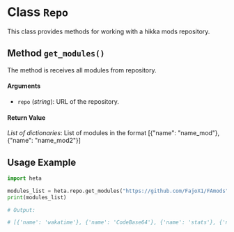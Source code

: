 # **Class `Repo`**

This class provides methods for working with a hikka mods repository.

## **Method `get_modules()`**
The method is receives all modules from repository.

#### **Arguments**
- `repo` (*string*): URL of the repository.

#### **Return Value**
*List of dictionaries*: List of modules in the format [{"name": "name_mod"}, {"name": "name_mod2"}]

## **Usage Example**
```python
import heta

modules_list = heta.repo.get_modules("https://github.com/FajoX1/FAmods")
print(modules_list)

# Output:

# [{'name': 'wakatime'}, {'name': 'CodeBase64'}, {'name': 'stats'}, {'name': 'faker'}, {'name': 'edmes'}, {'name': 'fun'}, {'name': 'fabrika'}, {'name': 'tonscan'}, {'name': 'telegrapher'}, {'name': 'timer'}, {'name': 'tondns'}, {'name': 'gsearch'}, {'name': 'infoip'}, {'name': 'removebg'}]
```